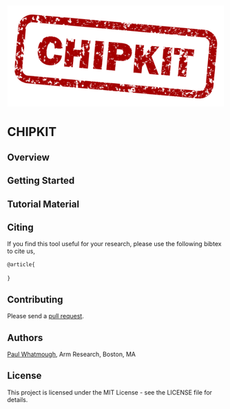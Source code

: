 ![CHIPKIT logo](chipkit_logo.png)

# CHIPKIT

## Overview


## Getting Started

## Tutorial Material



## Citing


If you find this tool useful for your research, please use the following bibtex to cite us,

```
@article{

}
```

## Contributing

Please send a [pull request](https://help.github.com/articles/creating-a-pull-request/).

## Authors

[Paul Whatmough](https://www.linkedin.com/in/paul-whatmough-2062729/), Arm Research, Boston, MA


## License

This project is licensed under the MIT License - see the LICENSE file for details.
